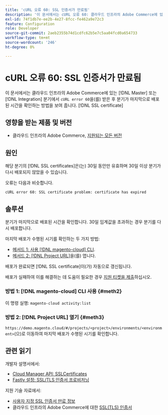 ```yaml
---
title: 'cURL 오류 60: SSL 인증서가 만료됨'
description: '이 문서에서는 cURL 오류 60: 클라우드 인프라의 Adobe Commerce에 있는 기본 또는 통합 분기에서 SSL 인증서가 만료된 후 분기를 마지막으로 배포한 시기를 확인하는 방법을 보여 줍니다.'
exl-id: 74f1db7e-ee2b-4e27-8fcc-fe462a9e72c3
feature: Configuration
role: Developer
source-git-commit: 2aeb2355b74d1cdfc62b5e7c5aa04fcd0a654733
workflow-type: tm+mt
source-wordcount: '246'
ht-degree: 0%

---
```


# cURL 오류 60: SSL 인증서가 만료됨

이 문서에서는 클라우드 인프라의 Adobe Commerce에 있는 [!DNL Master] 또는 [!DNL Integration] 분기에서 `cURL error 60`을(를) 받은 후 분기가 마지막으로 배포된 시간을 확인하는 방법을 보여 줍니다. [!DNL SSL certificate]

## 영향을 받는 제품 및 버전

* 클라우드 인프라의 Adobe Commerce, [지원되는 모든 버전](https://magento.com/sites/default/files/magento-software-lifecycle-policy.pdf)

## 원인

해당 분기의 [!DNL SSL certificates]은(는) 30일 동안만 유효하며 30일 이상 분기가 다시 배포되지 않았을 수 있습니다.

오류는 다음과 비슷합니다.

```cURL
cURL error 60: SSL certificate problem: certificate has expired
```

## 솔루션

분기가 마지막으로 배포된 시간을 확인합니다. 30일 임계값을 초과하는 경우 분기를 다시 배포합니다.

마지막 배포가 수행된 시기를 확인하는 두 가지 방법:

* [메서드 1: 사용 [!DNL magento-cloud] CLI](#meth2).
* [메서드 2:  [!DNL Project URL]](#meth3)을(를) 엽니다.

배포가 완료되면 [!DNL SSL certificate]이(가) 자동으로 갱신됩니다.

배포가 실패하여 이를 해결하는 데 도움이 필요한 경우 [지원 티켓을 제출](https://experienceleague.adobe.com/docs/commerce-knowledge-base/kb/help-center-guide/magento-help-center-user-guide.html?lang=ko#submit-ticket)하십시오.

### 방법 1: [!DNL magento-cloud] CLI 사용 {#meth2}

이 명령 실행: `magento-cloud activity:list`

### 방법 2: [!DNL Project URL] 열기 {#meth3}

`https://demo.magento.cloud/#/projects/<project>/environments/<environment>`(으)로 이동하여 마지막 배포가 수행된 시기를 확인합니다.

## 관련 읽기

개발자 설명서에서:

* [Cloud Manager API: SSLCertificates](https://developer.adobe.com/experience-cloud/cloud-manager/reference/api/#tag/SSLCertificates)
* [Fastly 설정: SSL/TLS 인증서 프로비저닝](https://experienceleague.adobe.com/ko/docs/commerce-cloud-service/user-guide/cdn/setup-fastly/fastly-configuration#provision-ssltls-certificates)

지원 기술 자료에서:

* [사용자 지정 SSL 인증서 만료 정보](https://experienceleague.adobe.com/docs/commerce-knowledge-base/kb/troubleshooting/miscellaneous/custom-ssl-certificate-expiration-information.html?lang=ko)
* 클라우드 인프라의 Adobe Commerce에 대한 [SSL(TLS) 인증서](https://experienceleague.adobe.com/docs/commerce-knowledge-base/kb/how-to/ssl-tls-certificates-for-magento-commerce-cloud-faq.html?lang=ko)
